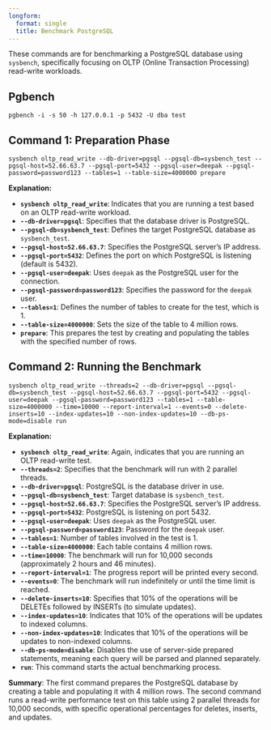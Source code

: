 ```yaml
---
longform:
  format: single
  title: Benchmark PostgreSQL
---
```

These commands are for benchmarking a PostgreSQL database using `sysbench`, specifically focusing on OLTP (Online Transaction Processing) read-write workloads.

## Pgbench

```
pgbench -i -s 50 -h 127.0.0.1 -p 5432 -U dba test
```

## Command 1: Preparation Phase

```
sysbench oltp_read_write --db-driver=pgsql --pgsql-db=sysbench_test --pgsql-host=52.66.63.7 --pgsql-port=5432 --pgsql-user=deepak --pgsql-password=password123 --tables=1 --table-size=4000000 prepare
```

**Explanation:**

- **`sysbench oltp_read_write`**: Indicates that you are running a test based on an OLTP read-write workload.
- **`--db-driver=pgsql`**: Specifies that the database driver is PostgreSQL.
- **`--pgsql-db=sysbench_test`**: Defines the target PostgreSQL database as `sysbench_test`.
- **`--pgsql-host=52.66.63.7`**: Specifies the PostgreSQL server’s IP address.
- **`--pgsql-port=5432`**: Defines the port on which PostgreSQL is listening (default is 5432).
- **`--pgsql-user=deepak`**: Uses `deepak` as the PostgreSQL user for the connection.
- **`--pgsql-password=password123`**: Specifies the password for the `deepak` user.
- **`--tables=1`**: Defines the number of tables to create for the test, which is 1.
- **`--table-size=4000000`**: Sets the size of the table to 4 million rows.
- **`prepare`**: This prepares the test by creating and populating the tables with the specified number of rows.

## Command 2: Running the Benchmark

```
sysbench oltp_read_write --threads=2 --db-driver=pgsql --pgsql-db=sysbench_test --pgsql-host=52.66.63.7 --pgsql-port=5432 --pgsql-user=deepak --pgsql-password=password123 --tables=1 --table-size=4000000 --time=10000 --report-interval=1 --events=0 --delete-inserts=10 --index-updates=10 --non-index-updates=10 --db-ps-mode=disable run
```

**Explanation:**

- **`sysbench oltp_read_write`**: Again, indicates that you are running an OLTP read-write test.
- **`--threads=2`**: Specifies that the benchmark will run with 2 parallel threads.
- **`--db-driver=pgsql`**: PostgreSQL is the database driver in use.
- **`--pgsql-db=sysbench_test`**: Target database is `sysbench_test`.
- **`--pgsql-host=52.66.63.7`**: Specifies the PostgreSQL server’s IP address.
- **`--pgsql-port=5432`**: PostgreSQL is listening on port 5432.
- **`--pgsql-user=deepak`**: Uses `deepak` as the PostgreSQL user.
- **`--pgsql-password=password123`**: Password for the `deepak` user.
- **`--tables=1`**: Number of tables involved in the test is 1.
- **`--table-size=4000000`**: Each table contains 4 million rows.
- **`--time=10000`**: The benchmark will run for 10,000 seconds (approximately 2 hours and 46 minutes).
- **`--report-interval=1`**: The progress report will be printed every second.
- **`--events=0`**: The benchmark will run indefinitely or until the time limit is reached.
- **`--delete-inserts=10`**: Specifies that 10% of the operations will be DELETEs followed by INSERTs (to simulate updates).
- **`--index-updates=10`**: Indicates that 10% of the operations will be updates to indexed columns.
- **`--non-index-updates=10`**: Indicates that 10% of the operations will be updates to non-indexed columns.
- **`--db-ps-mode=disable`**: Disables the use of server-side prepared statements, meaning each query will be parsed and planned separately.
- **`run`**: This command starts the actual benchmarking process.

**Summary**: The first command prepares the PostgreSQL database by creating a table and populating it with 4 million rows. The second command runs a read-write performance test on this table using 2 parallel threads for 10,000 seconds, with specific operational percentages for deletes, inserts, and updates.